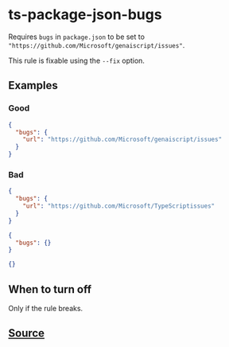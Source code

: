 # ts-package-json-bugs

Requires `bugs` in `package.json` to be set to `"https://github.com/Microsoft/genaiscript/issues"`.

This rule is fixable using the `--fix` option.

## Examples

### Good

```json
{
  "bugs": {
    "url": "https://github.com/Microsoft/genaiscript/issues"
  }
}
```

### Bad

```json
{
  "bugs": {
    "url": "https://github.com/Microsoft/TypeScriptissues"
  }
}
```

```json
{
  "bugs": {}
}
```

```json
{}
```

## When to turn off

Only if the rule breaks.

## [Source](https://azure.github.io/azure-sdk/typescript_implementation.html#ts-package-json-bugs)
